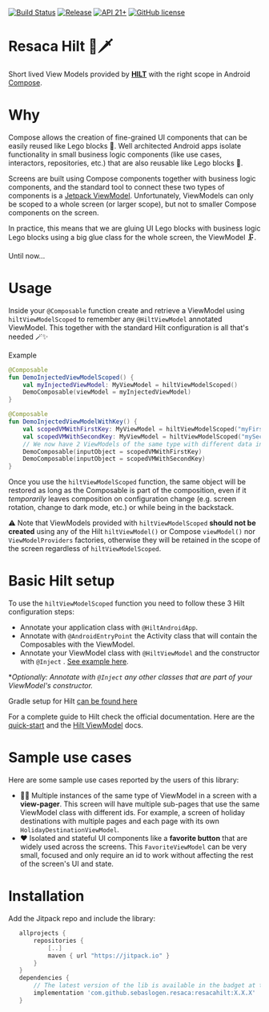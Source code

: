 [![Build Status](https://github.com/sebaslogen/resaca/actions/workflows/build.yml/badge.svg)](https://github.com/sebaslogen/resaca/actions/workflows/build.yml)
[![Release](https://jitpack.io/v/sebaslogen/resaca.svg)](https://jitpack.io/#sebaslogen/resaca)
[![API 21+](https://img.shields.io/badge/API-21%2B-brightgreen.svg?style=flat)](https://android-arsenal.com/api?level=21)
[![GitHub license](https://img.shields.io/github/license/sebaslogen/resaca)](https://github.com/sebaslogen/resaca/blob/main/LICENSE)

# Resaca Hilt 🍹🗡️

Short lived View Models provided by [**HILT**](https://dagger.dev/hilt/quick-start) with the right scope in
Android [Compose](https://developer.android.com/jetpack/compose).

# Why

Compose allows the creation of fine-grained UI components that can be easily reused like Lego blocks 🧱. Well architected Android apps isolate functionality in
small business logic components (like use cases, interactors, repositories, etc.) that are also reusable like Lego blocks 🧱.

Screens are built using Compose components together with business logic components, and the standard tool to connect these two types of components is
a [Jetpack ViewModel](https://developer.android.com/topic/libraries/architecture/viewmodel). Unfortunately, ViewModels can only be scoped to a whole screen (or
larger scope), but not to smaller Compose components on the screen.

In practice, this means that we are gluing UI Lego blocks with business logic Lego blocks using a big glue class for the whole screen, the ViewModel 🗜.

Until now...

# Usage

Inside your `@Composable` function create and retrieve a ViewModel using `hiltViewModelScoped` to remember any `@HiltViewModel` annotated ViewModel. This
together with the standard Hilt configuration is all that's needed 🪄✨

Example

```kotlin
@Composable
fun DemoInjectedViewModelScoped() {
    val myInjectedViewModel: MyViewModel = hiltViewModelScoped()
    DemoComposable(viewModel = myInjectedViewModel)
}

@Composable
fun DemoInjectedViewModelWithKey() {
    val scopedVMWithFirstKey: MyViewModel = hiltViewModelScoped("myFirstKey") { MyViewModel("myFirstKey") }
    val scopedVMWithSecondKey: MyViewModel = hiltViewModelScoped("mySecondKey") { MyViewModel("mySecondKey") }
    // We now have 2 ViewModels of the same type with different data inside the same Composable scope
    DemoComposable(inputObject = scopedVMWithFirstKey)
    DemoComposable(inputObject = scopedVMWithSecondKey)
}
```

Once you use the `hiltViewModelScoped` function, the same object will be restored as long as the Composable is part of the composition, even if it _temporarily_
leaves composition on configuration change (e.g. screen rotation, change to dark mode, etc.) or while being in the backstack.

⚠️ Note that ViewModels provided with `hiltViewModelScoped` **should not be created** using any of the Hilt `hiltViewModel()` or Compose `viewModel()`
nor `ViewModelProviders` factories, otherwise they will be retained in the scope of the screen regardless of `hiltViewModelScoped`.

# Basic Hilt setup

To use the `hiltViewModelScoped` function you need to follow these 3 Hilt configuration steps:

- Annotate your application class with `@HiltAndroidApp`.
- Annotate with `@AndroidEntryPoint` the Activity class that will contain the Composables with the ViewModel.
- Annotate your ViewModel class with `@HiltViewModel` and the constructor with `@Inject`
  . [See example here](https://github.com/sebaslogen/resaca/blob/main/sample/src/main/java/com/sebaslogen/resacaapp/ui/main/data/FakeInjectedViewModel.kt).

**Optionally: Annotate with `@Inject` any other classes that are part of your ViewModel's constructor.*

Gradle setup for Hilt [can be found here](https://dagger.dev/hilt/gradle-setup.html)

For a complete guide to Hilt check the official documentation. Here are the [quick-start](https://dagger.dev/hilt/quick-start) and
the [Hilt ViewModel](https://dagger.dev/hilt/view-model) docs.

# Sample use cases

Here are some sample use cases reported by the users of this library:

- 📃📄 Multiple instances of the same type of ViewModel in a screen with a **view-pager**. This screen will have multiple sub-pages that use the same ViewModel
  class with different ids. For example, a screen of holiday destinations with multiple pages and each page with its own `HolidayDestinationViewModel`.
- ❤️ Isolated and stateful UI components like a **favorite button** that are widely used across the screens. This `FavoriteViewModel` can be very small, focused
  and only require an id to work without affecting the rest of the screen's UI and state.

# Installation

Add the Jitpack repo and include the library:

```gradle
   allprojects {
       repositories {
           [..]
           maven { url "https://jitpack.io" }
       }
   }
   dependencies {
       // The latest version of the lib is available in the badget at the top, replace X.X.X with that version
       implementation 'com.github.sebaslogen.resaca:resacahilt:X.X.X'
   }
```  
